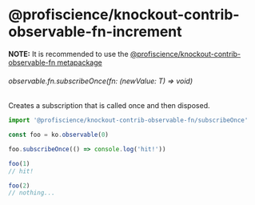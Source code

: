 # @profiscience/knockout-contrib-observable-fn-increment

**NOTE:** It is recommended to use the [@profiscience/knockout-contrib-observable-fn metapackage](../observable.fns)

###### observable<T>.fn.subscribeOnce(fn: (newValue: T) => void)

Creates a subscription that is called once and then disposed.

```javascript
import '@profiscience/knockout-contrib-observable-fn/subscribeOnce'

const foo = ko.observable(0)

foo.subscribeOnce(() => console.log('hit!'))

foo(1)
// hit!

foo(2)
// nothing...
```